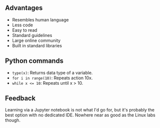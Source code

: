## Advantages

- Resembles human language
- Less code
- Easy to read
- Standard guidelines
- Large online community
- Built in standard libraries

## Python commands

- `type(x)`: Returns data type of a variable.
- `for i in range(10)`: Repeats action 10x.
- `while x <= 10`: Repeats until x > 10.

## Feedback

Learning via a Jupyter notebook is not what I'd go for, but it's probably the best option with no dedicated IDE. Nowhere near as good as the Linux labs though.
